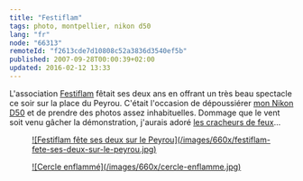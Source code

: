```yaml
---
title: "Festiflam"
tags: photo, montpellier, nikon d50
lang: "fr"
node: "66313"
remoteId: "f2613cde7d10808c52a3836d3540ef5b"
published: 2007-09-28T00:00:39+02:00
updated: 2016-02-12 13:33
---
```


L'association [Festiflam](http://www.festiflam.net/) fêtait ses deux ans en
offrant un très beau spectacle ce soir sur la place du Peyrou. C'était
l'occasion de dépoussiérer [mon Nikon
D50](/post/nikon-d50-premiers-retours-d-utilisation) et de prendre des photos
assez inhabituelles. Dommage que le vent soit venu gâcher la démonstration,
j'aurais adoré [les cracheurs de
feux](http://www.festiflam.net/index.php/festiflam/materiel/cracheur.html)...

<figure class="object-center"><a href="/images/festiflam-fete-ses-deux-sur-le-peyrou.jpg">![Festiflam fête ses deux sur le Peyrou](/images/660x/festiflam-fete-ses-deux-sur-le-peyrou.jpg)
</a></figure>

<figure class="object-center"><a href="/images/cercle-enflamme.jpg">![Cercle enflammé](/images/660x/cercle-enflamme.jpg)
</a></figure>
